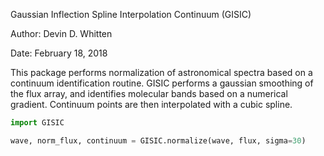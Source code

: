 Gaussian Inflection Spline Interpolation Continuum (GISIC)

Author: Devin D. Whitten

Date: February 18, 2018

This package performs normalization of astronomical spectra based on a continuum identification routine.
GISIC performs a gaussian smoothing of the flux array, and identifies molecular bands based on a numerical gradient. Continuum points are then interpolated with a cubic spline.

```python
import GISIC
```
```python
wave, norm_flux, continuum = GISIC.normalize(wave, flux, sigma=30)
```

